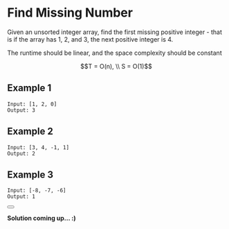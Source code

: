 # Find Missing Number

Given an unsorted integer array, find the first missing positive integer - that is if the array has 1, 2, and 3, the next positive integer is 4.

The runtime should be linear, and the space complexity should be constant

$$T = O(n), \\
S = O(1)$$

## Example 1
```
Input: [1, 2, 0]
Output: 3
```

## Example 2
```
Input: [3, 4, -1, 1]
Output: 2
```

## Example 3
```
Input: [-8, -7, -6]
Output: 1
```

<button class="section" target="solution" show="Show solution" hide="Hide solution"></button>

<!--sec data-title="Solution" data-id="solution" data-show=false ces-->

**Solution coming up... :)**

<!--endsec-->